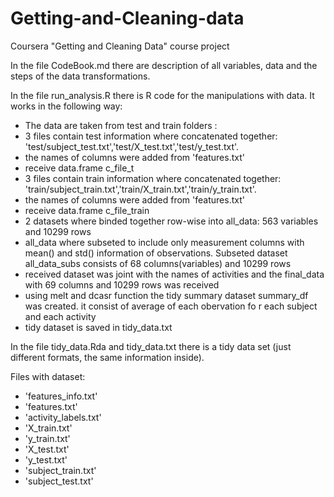 Getting-and-Cleaning-data
=========================

Coursera "Getting and Cleaning Data" course project

In the file CodeBook.md there are description of all variables, data and the steps of the data transformations.

In the file run_analysis.R there is R code for the manipulations with data. It works in the following way:
- The data are taken from test and train folders :
 - 3 files contain test information where concatenated together:     'test/subject_test.txt','test/X_test.txt','test/y_test.txt'.
 - the names of columns were added from 'features.txt'
 - receive data.frame c_file_t
 - 3 files contain train information where concatenated together: 'train/subject_train.txt','train/X_train.txt','train/y_train.txt'.
 - the names of columns were added from 'features.txt'
 - receive data.frame c_file_train
- 2 datasets where binded together row-wise into all_data: 563 variables and 10299 rows
- all_data where subseted to include only measurement columns with mean() and std() information of observations. Subseted dataset all_data_subs consists of 68 columns(variables) and 10299 rows
- received dataset was joint with the names of activities and the final_data with 69 columns and 10299 rows was received
- using melt and dcasr function the tidy summary dataset summary_df was created. it consist of average of each obervation fo r each subject and each activity
- tidy dataset is saved in tidy_data.txt
 

In the file tidy_data.Rda and tidy_data.txt there is a tidy data set (just different formats, the same information inside).



Files with dataset:
- 'features_info.txt'
- 'features.txt'
- 'activity_labels.txt'
- 'X_train.txt'
- 'y_train.txt'
- 'X_test.txt'
- 'y_test.txt'
- 'subject_train.txt'
- 'subject_test.txt'
